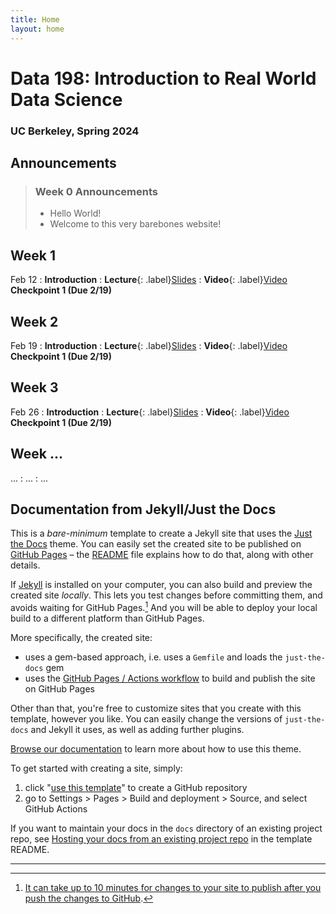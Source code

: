 ```yaml
---
title: Home
layout: home
---
```


# Data 198: Introduction to Real World Data Science
### UC Berkeley, Spring 2024

## Announcements
> ### Week 0 Announcements
> - Hello World!
> - Welcome to this very barebones website!

## Week 1
Feb 12
: **Introduction**
: **Lecture**{: .label}[Slides]
: **Video**{: .label}[Video]
**Checkpoint 1 (Due 2/19)**

## Week 2
Feb 19
: **Introduction**
: **Lecture**{: .label}[Slides]
: **Video**{: .label}[Video]
**Checkpoint 1 (Due 2/19)**

## Week 3
Feb 26
: **Introduction**
: **Lecture**{: .label}[Slides]
: **Video**{: .label}[Video]
**Checkpoint 1 (Due 2/19)**

[Slides]: https://www.google.com/slides/about/
[Video]: https://www.youtube.com/watch?v=dQw4w9WgXcQ
 
## Week ...
...
: ...
: ...

## Documentation from Jekyll/Just the Docs
This is a *bare-minimum* template to create a Jekyll site that uses the [Just the Docs] theme. You can easily set the created site to be published on [GitHub Pages] – the [README] file explains how to do that, along with other details.

If [Jekyll] is installed on your computer, you can also build and preview the created site *locally*. This lets you test changes before committing them, and avoids waiting for GitHub Pages.[^1] And you will be able to deploy your local build to a different platform than GitHub Pages.

More specifically, the created site:

- uses a gem-based approach, i.e. uses a `Gemfile` and loads the `just-the-docs` gem
- uses the [GitHub Pages / Actions workflow] to build and publish the site on GitHub Pages

Other than that, you're free to customize sites that you create with this template, however you like. You can easily change the versions of `just-the-docs` and Jekyll it uses, as well as adding further plugins.

[Browse our documentation][Just the Docs] to learn more about how to use this theme.

To get started with creating a site, simply:

1. click "[use this template]" to create a GitHub repository
2. go to Settings > Pages > Build and deployment > Source, and select GitHub Actions

If you want to maintain your docs in the `docs` directory of an existing project repo, see [Hosting your docs from an existing project repo](https://github.com/just-the-docs/just-the-docs-template/blob/main/README.md#hosting-your-docs-from-an-existing-project-repo) in the template README.

----

[^1]: [It can take up to 10 minutes for changes to your site to publish after you push the changes to GitHub](https://docs.github.com/en/pages/setting-up-a-github-pages-site-with-jekyll/creating-a-github-pages-site-with-jekyll#creating-your-site).

[Just the Docs]: https://just-the-docs.github.io/just-the-docs/
[GitHub Pages]: https://docs.github.com/en/pages
[README]: https://github.com/just-the-docs/just-the-docs-template/blob/main/README.md
[Jekyll]: https://jekyllrb.com
[GitHub Pages / Actions workflow]: https://github.blog/changelog/2022-07-27-github-pages-custom-github-actions-workflows-beta/
[use this template]: https://github.com/just-the-docs/just-the-docs-template/generate
